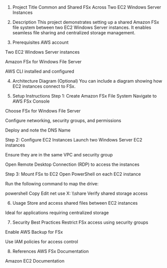 1. Project Title
Common and Shared FSx Across Two EC2 Windows Server Instances

2. Description
This project demonstrates setting up a shared Amazon FSx file system between two EC2 Windows Server instances. It enables seamless file sharing and centralized storage management.

3. Prerequisites
AWS account

Two EC2 Windows Server instances

Amazon FSx for Windows File Server

AWS CLI installed and configured

4. Architecture Diagram (Optional)
You can include a diagram showing how EC2 instances connect to FSx.

5. Setup Instructions
Step 1: Create Amazon FSx File System
Navigate to AWS FSx Console

Choose FSx for Windows File Server

Configure networking, security groups, and permissions

Deploy and note the DNS Name

Step 2: Configure EC2 Instances
Launch two Windows Server EC2 instances

Ensure they are in the same VPC and security group

Open Remote Desktop Connection (RDP) to access the instances

Step 3: Mount FSx to EC2
Open PowerShell on each EC2 instance

Run the following command to map the drive:

powershell
Copy
Edit
net use X: \\<FSx-DNS-Name>\share
Verify shared storage access

6. Usage
Store and access shared files between EC2 instances

Ideal for applications requiring centralized storage

7. Security Best Practices
Restrict FSx access using security groups

Enable AWS Backup for FSx

Use IAM policies for access control

8. References
AWS FSx Documentation

Amazon EC2 Documentation
